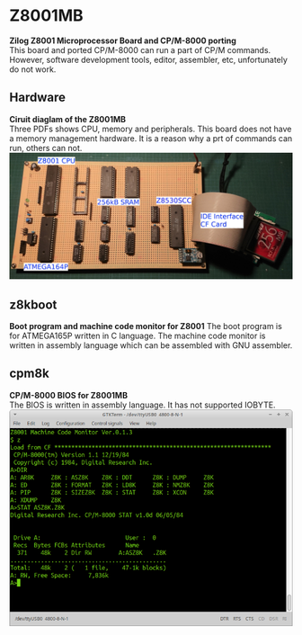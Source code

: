 # Z8001MB
**Zilog Z8001 Microprocessor Board and CP/M-8000 porting**    
This board and ported CP/M-8000 can run a part of CP/M commands. However, software development tools, editor, assembler, etc, unfortunately do not work.

## Hardware
**Ciruit diaglam of the Z8001MB**    
Three PDFs shows CPU, memory and peripherals. This board does not have a memory management hardware. It is a reason why a prt of commands can run, others can not.
![Z8001MB](./Hardware/Z8001MB.jpg)
## z8kboot
**Boot program and machine code monitor for Z8001**
The boot program is for ATMEGA165P written in C language.
The machine code monitor is written in assembly language which can be assembled with GNU assembler.

## cpm8k
**CP/M-8000 BIOS for Z8001MB**    
The BIOS is written in assembly language. It has not supported IOBYTE. 
![cpm8k](./cpm8k/cpm8k-1.png)
